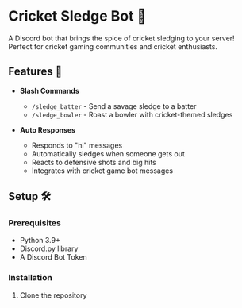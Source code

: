 # Cricket Sledge Bot 🏏

A Discord bot that brings the spice of cricket sledging to your server! Perfect for cricket gaming communities and cricket enthusiasts.

## Features 🌟

- **Slash Commands**
  - `/sledge_batter` - Send a savage sledge to a batter
  - `/sledge_bowler` - Roast a bowler with cricket-themed sledges

- **Auto Responses**
  - Responds to "hi" messages
  - Automatically sledges when someone gets out
  - Reacts to defensive shots and big hits
  - Integrates with cricket game bot messages

## Setup 🛠️

### Prerequisites
- Python 3.9+
- Discord.py library
- A Discord Bot Token

### Installation

1. Clone the repository 